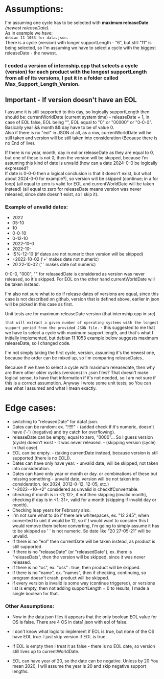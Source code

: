# Assumptions: 

I'm assuming one cycle has to be selected with **maximum releaseDate** *(newest releaseDate).* <br/>
As in example we have: <br/>
`debian 11 1053 for data.json.` <br/>
There is a cycle (version) with longer supportLength - "6", but still "11" is being selected, so I'm assuming we have to select a cycle with the biggest releaseDate - the newest.

### I coded a version of internship.cpp that selects a cycle (version) for each product with the longest supportLength from all of its versions, I put it in a folder called Max_Support_Length_Version.

## Important - If version doesn't have an EOL ##
I assume it is still supported to this day, so logically supportLength then should be: currentWorldDate (current system time) - releaseDate + 1, in case of EOL false, EOL being "", EOL equal to "0" or "00000" or "0-0-0". <br/> 
Basically year && month && day have to be of value 0. <br/>
Also if there is no "eol" in JSON at all, as a row, currentWorldDate will be still taken and version will be still taken into consideration (Because there is no End of live). <br/>

If there is no year, month, day in eol or releaseDate as they are equal to 0, but one of these is not 0, then the version will be skipped, because I'm assuming this kind of date is unvalid (how can a date 2024-0-0 be logically expressed? <br/>
If date is 0-0-0 then a logical conclusion is that it doesn't exist, but what about 2024-0-0 for example?), so version will be skipped (continue; in a for loop) (all equal to zero is valid for EOL and currentWorldDate will be taken instead) (all equal to zero for releaseDate means version was never released, since date doesn't exist, so I skip it). <br/>

### Example of unvalid dates:

* 2022
* 05-10
* 10
* 0-0-10
* 0-12-10
* 2022-10-0
* 2022-10-
* !$%-12-10 (if dates are not numeric then version will be skipped)
* +2022-10-02 ('+' makes date not numeric)
* 20 22-10-02 (' ' makes date not numeric)

0-0-0, "000", "" for releasedDate is considered as version was never released, so it's skipped.
For EOL on the other hand currentWorldDate will be taken instead. 


I'm also not sure what to do if release dates of versions are equal, since this case is not described on github, version that is defined above, earlier in json will be picked in this case as first.

Unit tests are for maximum releaseDate version (that internship.cpp in src).

`that will extract a given number of operating systems with the longest support period from the provided JSON file.` -
this suggested to me that we have to select a cycle with maximum support length, and that's what I initially implemented, but debian 11 1053 example below suggests maximum releaseDate, so I changed code. <br/>


I'm not simply taking the first cycle, version, assuming it's the newest one, because the order can be mixed up, so i'm comparing releaseDates.. <br/>

Because If we have to select a cycle with maximum releasedate, then why are there other older cycles (versions) in .json files? That doesn't make logical sense, to have that information if it's not needed, so I am not sure if this is a correct assumption. Anyway I wrote some unit tests, so You can see what I assumed and what I mean exactly. <br/>

# Edge cases:

- switching to "releasedDate" for data1.json.
- Dates can be random: ex. "!!!!!" - (added check if it's numeric, doesn't have ('-') (negative) and try catch for overflowing).
- releaseDate can be empty, equal to zero, "0000"... So i guess version (cycle) doesn't exist - it was never released. - (skipping version (cycle) in that case).
- EOL can be empty. - (taking currentDate instead, because version is still supported (there is no EOL)).
- Dates can have only have year. - unvalid date, will be skipped, not taken into consideration.
- Dates can have only year or month or day. or combinations of these but missing something - unvalid date, version will be not taken into consideration. (ex 2024, 2012-0-12, 12-05, etc.)
- "+2022-+10-+2" considered as unvalid in checkIfConvertable.
- checking if month is in <1; 12>, if not then skipping (invalid month), checking if day is in <1; 31>, valid for a month (skipping if invalid day or month).
- Checking leap years for February also.
- I'm not sure what to do if there are whitespaces, ex. "12 345", when converted to uint it would be 12, so if I would want to consider this I would remove them before converting, I'm going to simply assume it has to be skipped as ' ' is not numeric. So date like "20 27-05-21" will be unvalid.
- If there is no "eol" then currentDate will be taken instead, as product is still supported.
- If there is no  "releaseDate" (or "releasedDate"), ex. there is "releaseDats", then the version will be skipped, since it was never released. 
- if there is no "os", ex. "oss" : true, then product will be skipped.
- if there is no "name", ex. "names", then if checking, continuing, so program doesn't crash, product will be skipped.
- if every version is invalid is some way (continue triggered), or versions list is empty, then not adding supportLength = 0 to results, I made a single boolean for that.

### Other Assumptions:

- Now in the data json files it appears that the only boolean EOL value for OS is false. There are 4 OS in data1.json with eol of false.
- I don't know what logic to implement if EOL is true, but none of the OS have EOL true. I just skip version if EOL is true.
          
- If EOL is empty then I treat it as false - there is no EOL date, so version still lives up to currentWorldDate.
- EOL can have year of 20, so the date can be negative. Unless by 20 You mean 2020, I will assume the year is 20 and skip negative support lengths.


